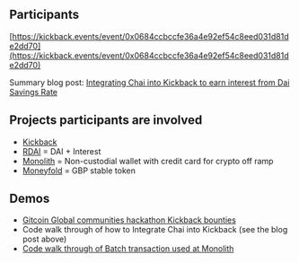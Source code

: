 
  
## Participants

[https://kickback.events/event/0x0684ccbccfe36a4e92ef54c8eed031d81de2dd70](https://kickback.events/event/0x0684ccbccfe36a4e92ef54c8eed031d81de2dd70)

Summary blog post: [Integrating Chai into Kickback to earn interest from Dai Savings Rate](https://medium.com/wearekickback/integrating-chai-into-your-dapp-to-earn-interest-from-dai-savings-rate-ad6d31cf33b5)


## Projects participants are involved

- [Kickback](http://kickback.events/)
- [RDAI](https://rdai.money) = DAI + Interest
- [Monolith](https://monolith.xyz/) = Non-custodial wallet with credit card for crypto off ramp
- [Moneyfold](http://moneyfold.co.uk/) = GBP stable token

## Demos

- [Gitcoin Global communities hackathon Kickback bounties](https://gitcoin.co/hackathon/global-communities/?org=wearekickback)
- Code walk through of how to Integrate Chai into Kickback (see the blog post above)
- [Code walk through of Batch transaction used at Monolith ](https://github.com/tokencard/contracts/blob/master/contracts/wallet.sol#L673-L771)


